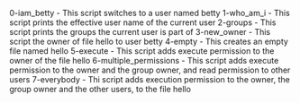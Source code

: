 0-iam_betty - This script switches to a user named betty
1-who_am_i - This script prints the effective user name of the current user
2-groups - This script prints the groups the current user is part of
3-new_owner - This script the owner of file hello to user betty
4-empty - This creates an empty file named hello
5-execute - This script adds execute permission to the owner of the file hello
6-multiple_permissions - This script adds execute permission to the owner and the group owner, and read permission to other users
7-everybody - Thi script adds execution permission to the owner, the group owner and the other users, to the file hello

